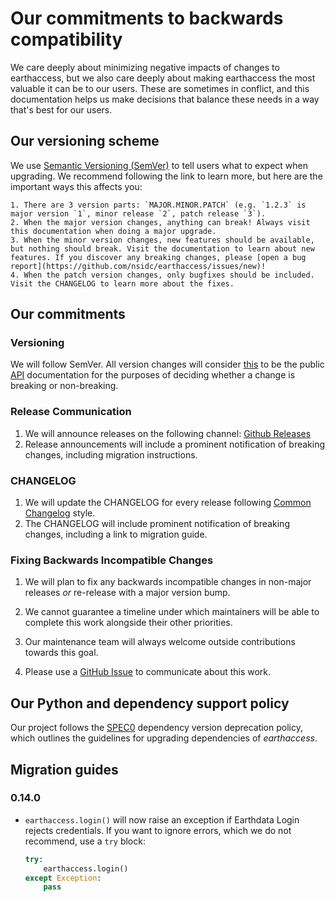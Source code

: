 # Our commitments to backwards compatibility

We care deeply about minimizing negative impacts of changes to earthaccess, but we also care deeply about making earthaccess the most valuable it can be to our users. These are sometimes in conflict, and this documentation helps us make decisions that balance these needs in a way that's best for our users.

## Our versioning scheme

We use [Semantic Versioning (SemVer)](https://semver.org/) to tell users what to expect when upgrading. We recommend following the link to learn more, but here are the important ways this affects you:

    1. There are 3 version parts: `MAJOR.MINOR.PATCH` (e.g. `1.2.3` is major version `1`, minor release `2`, patch release `3`).
    2. When the major version changes, anything can break! Always visit this documentation when doing a major upgrade.
    3. When the minor version changes, new features should be available, but nothing should break. Visit the documentation to learn about new features. If you discover any breaking changes, please [open a bug report](https://github.com/nsidc/earthaccess/issues/new)!
    4. When the patch version changes, only bugfixes should be included. Visit the CHANGELOG to learn more about the fixes.

## Our commitments

### Versioning

We will follow SemVer. All version changes will consider [this](https://example.com/our-public-api) to be the public [API](user-reference/api/api) documentation for the purposes of deciding whether a change is breaking or non-breaking.

### Release Communication

1. We will announce releases on the following channel: [Github Releases](https://github.com/nsidc/earthaccess/releases)
2. Release announcements will include a prominent notification of breaking changes, including migration instructions.

### CHANGELOG

1. We will update the CHANGELOG for every release following [Common Changelog](https://common-changelog.org/) style.
2. The CHANGELOG will include prominent notification of breaking changes, including a link to migration guide.

### Fixing Backwards Incompatible Changes

1. We will plan to fix any backwards incompatible changes in non-major releases _or_ re-release with a major version bump.

2. We cannot guarantee a timeline under which maintainers will be able to complete this work alongside their other priorities.

3. Our maintenance team will always welcome outside contributions towards this goal.

4. Please use a [GitHub Issue](https://github.com/nsidc/earthaccess/issues) to communicate about this work.

## Our Python and dependency support policy

Our project follows the [SPEC0](https://scientific-python.org/specs/spec-0000/) dependency version deprecation policy, which outlines the guidelines for upgrading dependencies of _earthaccess_.

## Migration guides

### 0.14.0

* `earthaccess.login()` will now raise an exception if Earthdata Login rejects credentials.
  If you want to ignore errors, which we do not recommend, use a `try` block:

  ```python
  try:
      earthaccess.login()
  except Exception:
      pass
  ```
